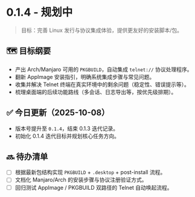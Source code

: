 # 0.1.4 - 规划中

> 目标：完善 Linux 发行与协议集成体验，提供更友好的安装脚本/包。

## 🗺️ 目标纲要
- 产出 Arch/Manjaro 可用的 `PKGBUILD`，自动集成 `telnet://` 协议处理程序。
- 翻新 AppImage 安装指引，明确系统集成步骤与常见问题。
- 收集并解决 Telnet 终端在真实环境中的剩余问题（稳定性、错误提示等）。
- 梳理桌面端的后续功能路线（多会话、日志导出等，按优先级排期）。

## ✅ 今日更新（2025-10-08）
- 版本号提升至 `0.1.4`，结束 0.1.3 迭代记录。
- 初始化 0.1.4 迭代目标并规划核心任务方向。

## 🔜 待办清单
- [ ] 根据最新包结构实现 `PKGBUILD` + `.desktop` + post-install 流程。
- [ ] 文档化 Manjaro/Arch 的安装步骤与协议注册验证方式。
- [ ] 回归测试 AppImage / PKGBUILD 双路径的 Telnet 自动唤起流程。
